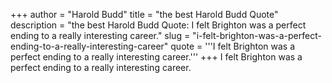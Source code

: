 +++
author = "Harold Budd"
title = "the best Harold Budd Quote"
description = "the best Harold Budd Quote: I felt Brighton was a perfect ending to a really interesting career."
slug = "i-felt-brighton-was-a-perfect-ending-to-a-really-interesting-career"
quote = '''I felt Brighton was a perfect ending to a really interesting career.'''
+++
I felt Brighton was a perfect ending to a really interesting career.
